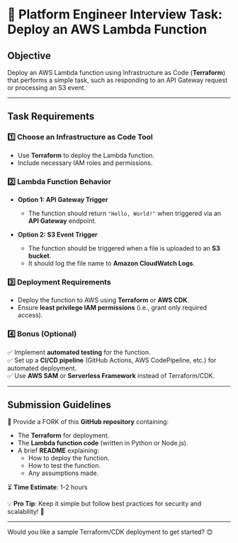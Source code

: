 # 🚀 Platform Engineer Interview Task: Deploy an AWS Lambda Function  

## **Objective**  
Deploy an AWS Lambda function using Infrastructure as Code (**Terraform**) that performs a simple task, such as responding to an API Gateway request or processing an S3 event.  

---

## **Task Requirements**  

### **1️⃣ Choose an Infrastructure as Code Tool**  
- Use **Terraform** to deploy the Lambda function.  
- Include necessary IAM roles and permissions.  

### **2️⃣ Lambda Function Behavior**  
- **Option 1: API Gateway Trigger**  
  - The function should return `"Hello, World!"` when triggered via an **API Gateway** endpoint.  

- **Option 2: S3 Event Trigger**  
  - The function should be triggered when a file is uploaded to an **S3 bucket**.  
  - It should log the file name to **Amazon CloudWatch Logs**.  

### **3️⃣ Deployment Requirements**  
- Deploy the function to AWS using **Terraform** or **AWS CDK**.  
- Ensure **least privilege IAM permissions** (i.e., grant only required access).  

### **4️⃣ Bonus (Optional)**  
✅ Implement **automated testing** for the function.  
✅ Set up a **CI/CD pipeline** (GitHub Actions, AWS CodePipeline, etc.) for automated deployment.  
✅ Use **AWS SAM** or **Serverless Framework** instead of Terraform/CDK.  

---

## **Submission Guidelines**  
🔹 Provide a FORK of this **GitHub repository** containing:  
- The **Terraform** for deployment.  
- The **Lambda function code** (written in Python or Node.js).  
- A brief **README** explaining:  
  - How to deploy the function.  
  - How to test the function.  
  - Any assumptions made.  

⏳ **Time Estimate**: 1-2 hours  

💡 **Pro Tip**: Keep it simple but follow best practices for security and scalability! 🚀  

---

Would you like a sample Terraform/CDK deployment to get started? 😊  
